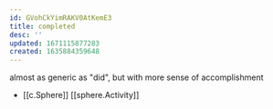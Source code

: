 ```yaml
---
id: GVohCkYimRAKV0AtKemE3
title: completed
desc: ''
updated: 1671115877283
created: 1635884359648
---
```





almost as generic as "did", but with more sense of accomplishment

- [[c.Sphere]] [[sphere.Activity]]
